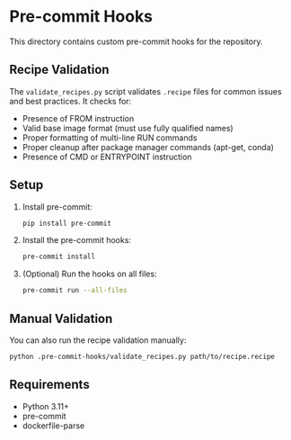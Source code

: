 # Pre-commit Hooks

This directory contains custom pre-commit hooks for the repository.

## Recipe Validation

The `validate_recipes.py` script validates `.recipe` files for common issues and best practices. It checks for:

- Presence of FROM instruction
- Valid base image format (must use fully qualified names)
- Proper formatting of multi-line RUN commands
- Proper cleanup after package manager commands (apt-get, conda)
- Presence of CMD or ENTRYPOINT instruction

## Setup

1. Install pre-commit:
   ```bash
   pip install pre-commit
   ```

2. Install the pre-commit hooks:
   ```bash
   pre-commit install
   ```

3. (Optional) Run the hooks on all files:
   ```bash
   pre-commit run --all-files
   ```

## Manual Validation

You can also run the recipe validation manually:

```bash
python .pre-commit-hooks/validate_recipes.py path/to/recipe.recipe
```

## Requirements

- Python 3.11+
- pre-commit
- dockerfile-parse
